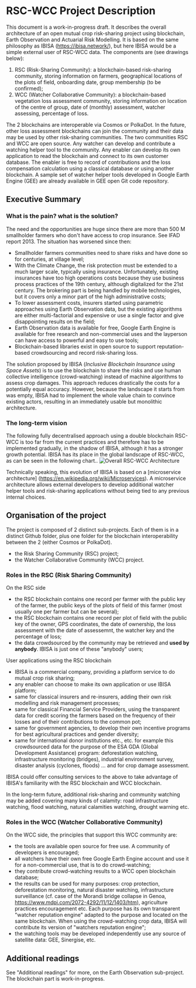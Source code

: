 # RSC-WCC Project Description
This document is a work-in-progress draft. It describes the overall architecture of an open mutual crop risk-sharing project using blockchain, Earth Observation and Actuarial Risk Modelling. It is based on the same philosophy as IBISA (https://ibisa.network/), but here IBISA would be a simple external user of RSC-WCC data. The components are (see drawings below):

1. RSC (Risk-Sharing Community): a blockchain-based risk-sharing community, storing information on farmers, geographical locations of  the plots of field, onboarding date, group membership  (to be confirmed);
2. WCC (Watcher Collaborative Community): a blockchain-based vegetation loss assessment community, storing information on location of the centre of group, date of (monthly) assessment, watcher assessing, percentage of loss.

The 2 blockchains are interoperable via Cosmos or PolkaDot. In the future, other loss assessment blockchains can join the community and their data may be used by other risk-sharing communities. The two communities RSC and WCC are open source. Any watcher can develop and contribute a watching helper tool to the community. Any enabler can develop its own application to read the blockchain and connect to its own customer database. The enabler is free to record of contributions and the loss compensation calculation using a classical database or using another blockchain. A sample set of watcher helper tools developed in Google Earth Engine (GEE) are already available in GEE open Git code repository.

## Executive Summary
### What is the pain? what is the solution?
The need and the opportunities are huge since there are more than 500 M smallholder farmers who don't have access to crop insurance. See IFAD report 2013. The situation has worsened since then:
* Smallholder farmers communities need to share risks and have done so for centuries, at village level;
* With the Climate Change, the risk protection must be extended to a much larger scale, typically using insurance. Unfortunately, existing insurances have too high operations costs because they use business process practices of the 19th century, although digitalized for the 21st century. The brokering part is being handled by mobile technologies, but it covers only a minor part of the high administrative costs;
* To lower assessment costs, insurers started using parametric approaches using Earth Observation data, but the existing algorithms are either multi-factorial and expensive or use a single factor and give disappointing results on the field;
* Earth Observation data is available for free, Google Earth Engine is available for free research and non-commercial uses and the layperson can have access to powerful and easy to use tools;
* Blockchain-based libraries exist in open source to support reputation-based crowdsourcing and record risk-sharing loss.

The solution proposed by IBISA (_Inclusive Blockchain Insurance using Space Assets_) is to use the blockchain to share the risks and use human collective intelligence (crowd-watching) instead of machine algorithms to assess crop damages. This approach reduces drastically the costs for a potentially equal accuracy. However, because the landscape it starts from was empty, IBISA had to implement the whole value chain to convince existing actors, resulting in an immediately usable but monolithic architecture. 
### The long-term vision
The following fully decentralised approach using a double blockchain RSC-WCC is too far from the current practices and therefore has to be implemented gradually, in the shadow of IBISA, although it has a stronger growth potential. IBISA has its place in the global landscape of RSC-WCC, as can be seen in the following chart.. ![Overall RSC-WCC Architecture](https://raw.githubusercontent.com/kvutien/Top-Level/master/common/images/20200717%20RSC-WCC%20Overall%20Architecture.png)

Technically speaking, this evolution of IBISA is based on a [microservice architecture] (https://en.wikipedia.org/wiki/Microservices). A microservice architecture allows external developers to develop additional watcher helper tools  and risk-sharing applications without being tied to any previous internal choices.

## Organisation of the project
The project is composed of 2 distinct sub-projects. Each of them is in a distinct Github folder, plus one folder for the blockchain interoperability between the 2 (either Cosmos or PolkaDot).
* the Risk Sharing Community (RSC) project;
* the Watcher Collaborative Community (WCC) project.

### Roles in the RSC (Risk Sharing Community)
On the RSC side
* the RSC blockchain contains one record per farmer with the public key of the farmer, the public keys of the plots of field of this farmer (most usually one per farmer but can be  several);
* the RSC blockchain contains one record per plot of field with the public key of the owner, GPS coordinates, the date of ownership, the loss assessment with the date of assessemnt, the watcher key and the percentage of loss;
* the data crowdsourced by the community may be retrieved and **used by anybody**. IBISA is just one of these "anybody" users;

User applications using  the RSC blockchain
* IBISA is a commercial company, providing a platform service to do mutual crop risk sharing;
* any enabler can choose to make its own application or use IBISA platform;
* same for classical insurers and re-insurers, adding their own risk modelling and risk management processes;
* same for classical  Financial Service Providers, using the transparent data for credit scoring the farmers based on the frequency of their losses and of their contributions to the common pot;
* same for government agencies, to develop their own incentive programs  for best agricultural practices and gender diversity;
* same for international donor institutions etc., etc. for example this crowdsourced data for the purpose of the ESA GDA (Global Development Assistance) program: deforestation watching, infrastructure monitoring (bridges), industrial environment survey, disaster analysis (cyclones, floods) … and for crop damage assessment.

IBISA could offer consulting services to the above to take advantage of IBISA's familiarity with the RSC blockchain and WCC blockchain.

In the long-term future, additional risk-sharing and community watching may be added covering many kinds of calamity: road infrastructure watching, flood watching, natural calamities watching, drought warning etc.

### Roles in the WCC (Watcher Collaborative Community)
On the WCC side, the principles that support this WCC community are:
* the tools are available open source for free use. A community of developers is encouraged;
* all watchers have their own free Google Earth Engine account and use it for a non-commercial use, that is to do crowd-watching;
* they contribute crowd-watching results to a WCC open blockchain database;
*	the results can be used for many purposes: crop protection, deforestation monitoring, natural disaster watching, infrastructure surveillance (cf. case of the Morandi bridge collapse in Genoa, https://www.mdpi.com/2072-4292/11/12/1403/htm), agriculture practices encouragement etc. Each purpose has its own transparent "watcher reputation engine" adapted to the purpose and located on the same blockchain. When using the crowd-watching crop data, IBISA will contribute its version of "watchers reputation engine";
* the watching tools may be developed independently use any source of satellite data: GEE, Sinergise, etc.

## Additional readings
See "Additional readings" for more, on the Earth Observation sub-project. The blockchain part is work-in-progress.
